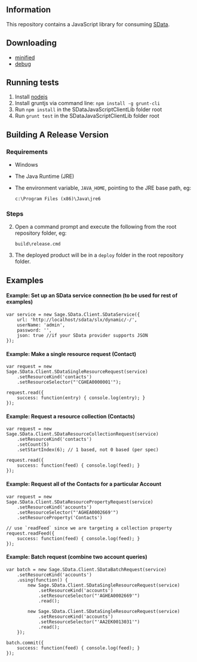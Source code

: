 ## Information

This repository contains a JavaScript library for consuming [SData](http://sdata.sage.com).

## Downloading

* [minified](http://github.com/SalesLogix/SDataJavaScriptClientLib/raw/master/deploy/sdata-client.js)
* [debug](http://github.com/SalesLogix/SDataJavaScriptClientLib/raw/master/deploy/sdata-client-debug.js)

## Running tests
1. Install [nodejs](http://nodejs.org/)
2. Install gruntjs via command line: `npm install -g grunt-cli`
3. Run `npm install` in the SDataJavaScriptClientLib folder root
4. Run `grunt test` in the SDataJavaScriptClientLib folder root

## Building A Release Version

### Requirements

*	Windows
*	The Java Runtime (JRE)
*	The environment variable, `JAVA_HOME`, pointing to the JRE base path, eg:

		c:\Program Files (x86)\Java\jre6

### Steps

2.	Open a command prompt and execute the following from the root repository folder, eg:

		build\release.cmd
3.	The deployed product will be in a `deploy` folder in the root repository folder.

## Examples

#### Example: Set up an SData service connection (to be used for rest of examples)
	var service = new Sage.SData.Client.SDataService({
	    url: 'http://localhost/sdata/slx/dynamic/-/',
	    userName: 'admin',
	    password: '',
	    json: true //if your SData provider supports JSON
	});

#### Example: Make a single resource request (Contact)
	var request = new Sage.SData.Client.SDataSingleResourceRequest(service)
		.setResourceKind('contacts')
		.setResourceSelector("'CGHEA0000001'");
	    
	request.read({
	    success: function(entry) { console.log(entry); }
	});

#### Example: Request a resource collection (Contacts)
	var request = new Sage.SData.Client.SDataResourceCollectionRequest(service)
	    .setResourceKind('contacts')
	    .setCount(5)
	    .setStartIndex(6); // 1 based, not 0 based (per spec)
	    
	request.read({
	    success: function(feed) { console.log(feed); }
	});

#### Example: Request all of the Contacts for a particular Account
	var request = new Sage.SData.Client.SDataResourcePropertyRequest(service)
	    .setResourceKind('accounts')
	    .setResourceSelector("'AGHEA0002669'")
	    .setResourceProperty('Contacts')
	    
	// use `readFeed` since we are targeting a collection property
	request.readFeed({
	    success: function(feed) { console.log(feed); }
	});

#### Example: Batch request (combine two account queries)
	var batch = new Sage.SData.Client.SDataBatchRequest(service)
	    .setResourceKind('accounts')
	    .using(function() {
	        new Sage.SData.Client.SDataSingleResourceRequest(service)
	            .setResourceKind('accounts')
	            .setResourceSelector("'AGHEA0002669'")
	            .read();
	        
	        new Sage.SData.Client.SDataSingleResourceRequest(service)
	            .setResourceKind('accounts')
	            .setResourceSelector("'AA2EK0013031'")
	            .read();        
	    });
	    
	batch.commit({
	    success: function(feed) { console.log(feed); }
	});
